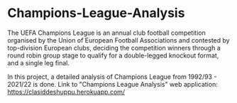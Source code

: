 # Champions-League-Analysis

The UEFA Champions League is an annual club football competition organised by the Union of European Football Associations and contested by top-division European clubs, 
deciding the competition winners through a round robin group stage to qualify for a double-legged knockout format, and a single leg final.

In this project, a detailed analysis of Champions League from 1992/93 - 2021/22 is done.
Link to "Champions League Analysis" web application: https://clasiddeshuppu.herokuapp.com/
